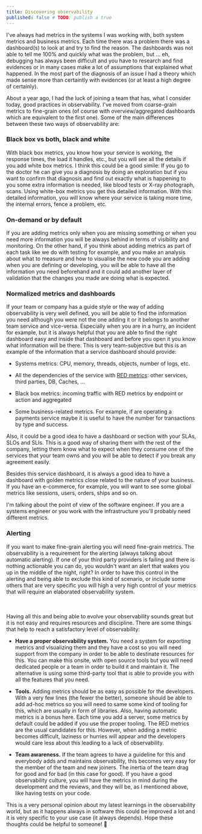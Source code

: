 ```yaml
---
title: Discovering observability
published: false # TODO: publish a true
---
```


I've always had metrics in the systems I was working with, both system metrics and business metrics. Each time there was a problem there was a dashboard(s) to look at and try to find the reason. The dashboards was not able to tell me 100% and quickly what was the problem, but ... eh, debugging has always been difficult and you have to research and find evidences or in many cases make a lot of assumptions that explained what happened. In the most part of the diagnosis of an issue I had a theory which made sense more than certaintly with evidences (or at least a high degree of certainly).

About a year ago, I had the luck of joining a team that has, what I consider today, good practices in observability. I've moved from coarse-grain metrics to fine-grain ones (of course with overview/aggregated dashboards which are equivalent to the first one). Some of the main differences between these two ways of observability are:

### Black box vs both, black and white
With black box metrics, you know how your service is working, the response times, the load it handles, etc., but you will see all the details if you add white box metrics. I think this could be a good simile: If you go to the doctor he can give you a diagnosis by doing an exploration but if you want to confirm that diagnosis and find out exactly what is happening to you some extra information is needed, like blood tests or X-ray photograph, scans. Using white-box metrics you get this detailed information. With this detailed information, you will know where your service is taking more time, the internal errors, fence a problem, etc.

### On-demand or by default
If you are adding metrics only when you are missing something or when you need more information you will be always behind in terms of visibility and monitoring. On the other hand, if you think about adding metrics as part of each task like we do with testing for example, and you make an analysis about what to measure and how to visualise the new code you are adding when you are defining or developing, you will be able to have all the information you need beforehand and it could add another layer of validation that the changes you made are doing what is expected.

### Normalized metrics and dashboards
 If your team or company has a guide style or the way of adding observability is very well defined, you will be able to find the information you need although you were not the one adding it or it belongs to another team service and vice-versa. Especially when you are in a hurry, an incident for example, but it is always helpful that you are able to find the right dashboard easy and inside that dashboard and before you open it you know what information will be there. This is very team-subjective but this is an example of the information that a service dashboard should provide:
- Systems metrics: CPU,  memory, threads, objects, number of logs, etc.

- All the dependencies of the service with [RED metrics](https://www.weave.works/blog/the-red-method-key-metrics-for-microservices-architecture/): other services, third parties, DB, Caches, ...

- Black box metrics: incoming traffic with RED metrics by endpoint or action and aggregated

- Some business-related metrics. For example, if are operating a payments service maybe it is useful to have the number for transactions by type and success.

Also, it could be a good idea to have a dashboard or section with your SLAs, SLOs and SLIs. This is a good way of sharing them with the rest of the company, letting them know what to expect when they consume one of the services that your team owns and you will be able to detect if you break any agreement easily.

Besides this service dashboard, it is always a good idea to have a dashboard with golden metrics close related to the nature of your business. If you have an e-commerce, for example, you will want to see some global metrics like sessions, users, orders, ships and so on.

I'm talking about the point of view of the software engineer. If you are a systems engineer or you work with the infrastructure you'll probably need different metrics.

### Alerting
If you want to make fine-grain alerting you will need fine-grain metrics. The observability is a requirement for the alerting (always talking about automatic alerting). If one of your third party providers is failing and there is nothing actionable you can do, you wouldn't want an alert that wakes you up in the middle of the night, right? In order to have this control in the alerting and being able to exclude this kind of scenario, or include some others that are very specific you will high a very high control of your metrics that will require an elaborated observability system.

<br/><br/>
Having all this and being able to evolve your observability sounds great but it is not easy and requires resources and discipline. There are some things that help to reach a satisfactory level of observability:

- **Have a proper observability system.** You need a system for exporting metrics and visualizing them and they have a cost so you will need support from the company in order to be able to destinate resources for this. You can make this onsite, with open source tools but you will need dedicated people or a team in order to build it and maintain it. The alternative is using some third-party tool that is able to provide you with all the features that you need.


- **Tools.** Adding metrics should be as easy as possible for the developers. With a very few lines (the fewer the better), someone should be able to add ad-hoc metrics so you will need to same some kind of tooling for this, which are usually in form of libraries. Also, having automatic metrics is a bonus here. Each time you add a server, some metrics by default could be added if you use the proper tooling. The RED metrics are the usual candidates for this. However, when adding a metric becomes difficult, laziness or hurries will appear and the developers would care less about this leading to a lack of observability.

- **Team awareness.** If the team agrees to have a guideline for this and everybody adds and maintains observability, this becomes very easy for the member of the team and new joiners. The inertia of the team drag for good and for bad (in this case for good). If you have a good observability culture, you will have the metrics in mind during the development and the reviews, and they will be, as I mentioned above, like having tests on your code.

This is a very personal opinion about my latest learnings in the observability world, but as it happens always in software this could be improved a lot and it is very specific to your use case (it always depends). Hope these thoughts could be helpful to someone! 👋
